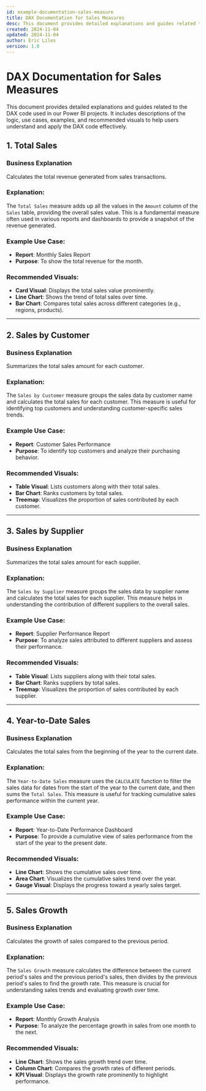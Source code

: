 ```yaml
---
id: example-documentation-sales-measure
title: DAX Documentation for Sales Measures
desc: This document provides detailed explanations and guides related to the DAX code used in our Power BI projects, including descriptions of logic, use cases, examples, and recommended visuals.
created: 2024-11-04
updated: 2024-11-04
author: Eric Liles
version: 1.0
---
```


# DAX Documentation for Sales Measures

This document provides detailed explanations and guides related to the DAX code used in our Power BI projects. It includes descriptions of the logic, use cases, examples, and recommended visuals to help users understand and apply the DAX code effectively.

## 1. Total Sales

### Business Explanation
Calculates the total revenue generated from sales transactions.

### Explanation:
The `Total Sales` measure adds up all the values in the `Amount` column of the `Sales` table, providing the overall sales value. This is a fundamental measure often used in various reports and dashboards to provide a snapshot of the revenue generated.

### Example Use Case:
- **Report**: Monthly Sales Report
- **Purpose**: To show the total revenue for the month.

### Recommended Visuals:
- **Card Visual**: Displays the total sales value prominently.
- **Line Chart**: Shows the trend of total sales over time.
- **Bar Chart**: Compares total sales across different categories (e.g., regions, products).

---

## 2. Sales by Customer

### Business Explanation
Summarizes the total sales amount for each customer.

### Explanation:
The `Sales by Customer` measure groups the sales data by customer name and calculates the total sales for each customer. This measure is useful for identifying top customers and understanding customer-specific sales trends.

### Example Use Case:
- **Report**: Customer Sales Performance
- **Purpose**: To identify top customers and analyze their purchasing behavior.

### Recommended Visuals:
- **Table Visual**: Lists customers along with their total sales.
- **Bar Chart**: Ranks customers by total sales.
- **Treemap**: Visualizes the proportion of sales contributed by each customer.

---

## 3. Sales by Supplier

### Business Explanation
Summarizes the total sales amount for each supplier.

### Explanation:
The `Sales by Supplier` measure groups the sales data by supplier name and calculates the total sales for each supplier. This measure helps in understanding the contribution of different suppliers to the overall sales.

### Example Use Case:
- **Report**: Supplier Performance Report
- **Purpose**: To analyze sales attributed to different suppliers and assess their performance.

### Recommended Visuals:
- **Table Visual**: Lists suppliers along with their total sales.
- **Bar Chart**: Ranks suppliers by total sales.
- **Treemap**: Visualizes the proportion of sales contributed by each supplier.

---

## 4. Year-to-Date Sales

### Business Explanation
Calculates the total sales from the beginning of the year to the current date.

### Explanation:
The `Year-to-Date Sales` measure uses the `CALCULATE` function to filter the sales data for dates from the start of the year to the current date, and then sums the `Total Sales`. This measure is useful for tracking cumulative sales performance within the current year.

### Example Use Case:
- **Report**: Year-to-Date Performance Dashboard
- **Purpose**: To provide a cumulative view of sales performance from the start of the year to the present date.

### Recommended Visuals:
- **Line Chart**: Shows the cumulative sales over time.
- **Area Chart**: Visualizes the cumulative sales trend over the year.
- **Gauge Visual**: Displays the progress toward a yearly sales target.

---

## 5. Sales Growth

### Business Explanation
Calculates the growth of sales compared to the previous period.

### Explanation:
The `Sales Growth` measure calculates the difference between the current period's sales and the previous period's sales, then divides by the previous period's sales to find the growth rate. This measure is crucial for understanding sales trends and evaluating growth over time.

### Example Use Case:
- **Report**: Monthly Growth Analysis
- **Purpose**: To analyze the percentage growth in sales from one month to the next.

### Recommended Visuals:
- **Line Chart**: Shows the sales growth trend over time.
- **Column Chart**: Compares the growth rates of different periods.
- **KPI Visual**: Displays the growth rate prominently to highlight performance.
 